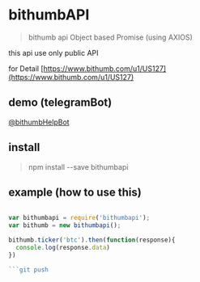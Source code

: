 # bithumbAPI
 
 > bithumb api Object based Promise (using AXIOS)
 
 this api use only public API
 
 for Detail [https://www.bithumb.com/u1/US127](https://www.bithumb.com/u1/US127)
 
## demo (telegramBot)

[@bithumbHelpBot](http://t.me/bithumbHelpBot)
  
## install
 
 > npm install --save bithumbapi
 
 ## example (how to use this)
 
 ``` javascript
 
 var bithumbapi = require('bithumbapi');
 var bithumb = new bithumbapi();
 
 bithumb.ticker('btc').then(function(response){
   console.log(response.data)
 })
 
 ```git push